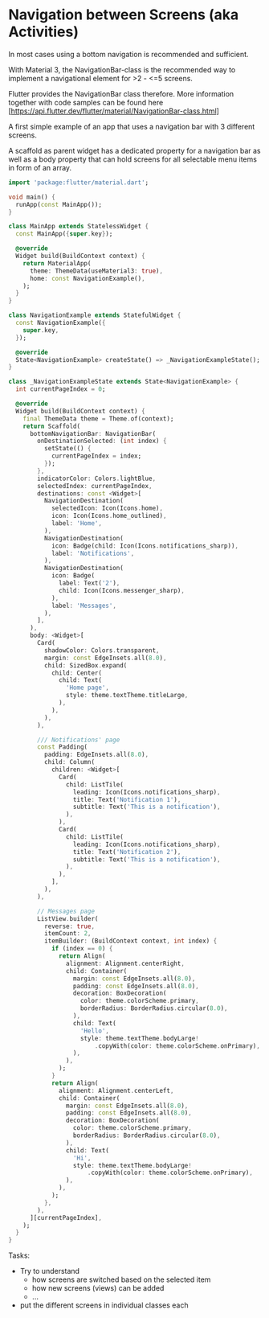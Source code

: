 # Navigation between Screens (aka Activities)


In most cases using a bottom navigation is recommended and sufficient.

With Material 3, the NavigationBar-class is the recommended way to implement a navigational element for >2 - <=5 screens.

Flutter provides the NavigationBar class therefore. More information together with code samples can be found here [https://api.flutter.dev/flutter/material/NavigationBar-class.html]

A first simple example of an app that uses a navigation bar with 3 different screens.

A scaffold as parent widget has a dedicated property for a navigation bar as well as a body property that can hold screens for all selectable menu items in form of an array.

```dart
import 'package:flutter/material.dart';

void main() {
  runApp(const MainApp());
}

class MainApp extends StatelessWidget {
  const MainApp({super.key});

  @override
  Widget build(BuildContext context) {
    return MaterialApp(
      theme: ThemeData(useMaterial3: true),
      home: const NavigationExample(),
    );
  }
}

class NavigationExample extends StatefulWidget {
  const NavigationExample({
    super.key,
  });

  @override
  State<NavigationExample> createState() => _NavigationExampleState();
}

class _NavigationExampleState extends State<NavigationExample> {
  int currentPageIndex = 0;

  @override
  Widget build(BuildContext context) {
    final ThemeData theme = Theme.of(context);
    return Scaffold(
      bottomNavigationBar: NavigationBar(
        onDestinationSelected: (int index) {
          setState(() {
            currentPageIndex = index;
          });
        },
        indicatorColor: Colors.lightBlue,
        selectedIndex: currentPageIndex,
        destinations: const <Widget>[
          NavigationDestination(
            selectedIcon: Icon(Icons.home),
            icon: Icon(Icons.home_outlined),
            label: 'Home',
          ),
          NavigationDestination(
            icon: Badge(child: Icon(Icons.notifications_sharp)),
            label: 'Notifications',
          ),
          NavigationDestination(
            icon: Badge(
              label: Text('2'),
              child: Icon(Icons.messenger_sharp),
            ),
            label: 'Messages',
          ),
        ],
      ),
      body: <Widget>[
        Card(
          shadowColor: Colors.transparent,
          margin: const EdgeInsets.all(8.0),
          child: SizedBox.expand(
            child: Center(
              child: Text(
                'Home page',
                style: theme.textTheme.titleLarge,
              ),
            ),
          ),
        ),

        /// Notifications' page
        const Padding(
          padding: EdgeInsets.all(8.0),
          child: Column(
            children: <Widget>[
              Card(
                child: ListTile(
                  leading: Icon(Icons.notifications_sharp),
                  title: Text('Notification 1'),
                  subtitle: Text('This is a notification'),
                ),
              ),
              Card(
                child: ListTile(
                  leading: Icon(Icons.notifications_sharp),
                  title: Text('Notification 2'),
                  subtitle: Text('This is a notification'),
                ),
              ),
            ],
          ),
        ),

        // Messages page
        ListView.builder(
          reverse: true,
          itemCount: 2,
          itemBuilder: (BuildContext context, int index) {
            if (index == 0) {
              return Align(
                alignment: Alignment.centerRight,
                child: Container(
                  margin: const EdgeInsets.all(8.0),
                  padding: const EdgeInsets.all(8.0),
                  decoration: BoxDecoration(
                    color: theme.colorScheme.primary,
                    borderRadius: BorderRadius.circular(8.0),
                  ),
                  child: Text(
                    'Hello',
                    style: theme.textTheme.bodyLarge!
                        .copyWith(color: theme.colorScheme.onPrimary),
                  ),
                ),
              );
            }
            return Align(
              alignment: Alignment.centerLeft,
              child: Container(
                margin: const EdgeInsets.all(8.0),
                padding: const EdgeInsets.all(8.0),
                decoration: BoxDecoration(
                  color: theme.colorScheme.primary,
                  borderRadius: BorderRadius.circular(8.0),
                ),
                child: Text(
                  'Hi',
                  style: theme.textTheme.bodyLarge!
                      .copyWith(color: theme.colorScheme.onPrimary),
                ),
              ),
            );
          },
        ),
      ][currentPageIndex],
    );
  }
}
```

Tasks:
- Try to understand
  - how screens are switched based on the selected item 
  - how new screens (views) can be added
  - ...
- put the different screens in individual classes each
